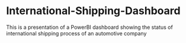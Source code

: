 # International-Shipping-Dashboard
This is a presentation of a PowerBI dashboard showing the status of international shipping process of an automotive company

